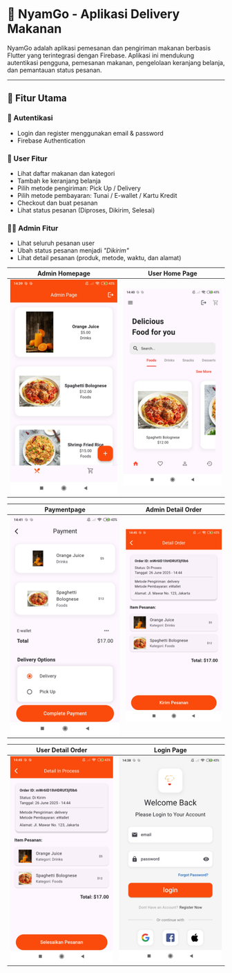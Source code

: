 # 🍔 NyamGo - Aplikasi Delivery Makanan

NyamGo adalah aplikasi pemesanan dan pengiriman makanan berbasis Flutter yang terintegrasi dengan Firebase. Aplikasi ini mendukung autentikasi pengguna, pemesanan makanan, pengelolaan keranjang belanja, dan pemantauan status pesanan.

---

## 🚀 Fitur Utama

### 👤 Autentikasi
- Login dan register menggunakan email & password
- Firebase Authentication

### 🛒 User Fitur
- Lihat daftar makanan dan kategori
- Tambah ke keranjang belanja
- Pilih metode pengiriman: Pick Up / Delivery
- Pilih metode pembayaran: Tunai / E-wallet / Kartu Kredit
- Checkout dan buat pesanan
- Lihat status pesanan (Diproses, Dikirim, Selesai)

### 👨‍🍳 Admin Fitur
- Lihat seluruh pesanan user
- Ubah status pesanan menjadi *"Dikirim"*
- Lihat detail pesanan (produk, metode, waktu, dan alamat)

| Admin Homepage | User Home Page |
|----------------|--------------------|
| ![AdminHomepage](https://github.com/leoncen26/Nyamgo-Delivery-App/blob/main/assets/images/screenshoot/admin_dashboard.jpg) | ![Homepage](https://github.com/leoncen26/Nyamgo-Delivery-App/blob/main/assets/images/screenshoot/user_home_page.jpg) |

| Paymentpage  | Admin Detail Order  |
|----------------|--------------------|
| ![Paymentpage](https://github.com/leoncen26/Nyamgo-Delivery-App/blob/main/assets/images/screenshoot/payment_page.jpg) | ![AdminDetail](https://github.com/leoncen26/Nyamgo-Delivery-App/blob/main/assets/images/screenshoot/admin_detail_order.jpg) |

| User Detail Order | Login Page |
|----------------|--------------------|
| ![UserDetail](https://github.com/leoncen26/Nyamgo-Delivery-App/blob/main/assets/images/screenshoot/user_detail_order.jpg) | ![Loginpage](https://github.com/leoncen26/Nyamgo-Delivery-App/blob/main/assets/images/screenshoot/login_page.jpg) |


